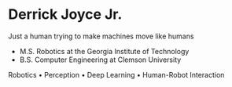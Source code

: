 # Derrick Joyce Jr.
Just a human trying to make machines move like humans

- M.S. Robotics at the Georgia Institute of Technology
- B.S. Computer Engineering at Clemson University

Robotics • Perception • Deep Learning • Human-Robot Interaction



